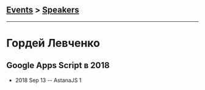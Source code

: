 ## [Events](../README.md) > [Speakers](../speakers.md)
---

# Гордей Левченко

## Google Apps Script в 2018
- 2018 Sep 13 -- AstanaJS 1    
